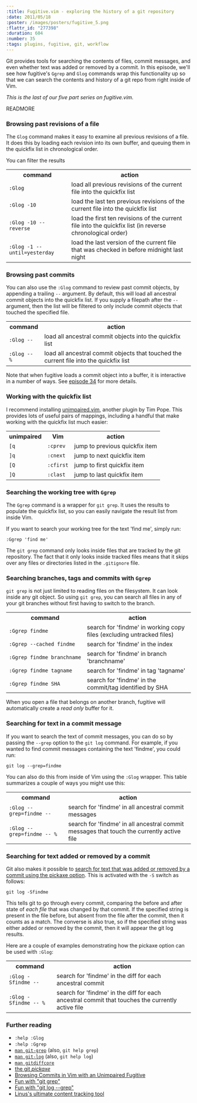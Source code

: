 ```yaml
--- 
:title: Fugitive.vim - exploring the history of a git repository
:date: 2011/05/18
:poster: /images/posters/fugitive_5.png
:flattr_id: "277398"
:duration: 604
:number: 35
:tags: plugins, fugitive, git, workflow
---
```


Git provides tools for searching the contents of files, commit messages, and even whether text was added or removed by a commit. In this episode, we'll see how fugitive's `Ggrep` and `Glog` commands wrap this functionality up so that we can search the contents and history of a git repo from right inside of Vim.

*This is the last of our five part series on fugitive.vim.*


READMORE


### Browsing past revisions of a file

The `Glog` command makes it easy to examine all previous revisions of a file. It does this by loading each revision into its own buffer, and queuing them in the quickfix list in chronological order.

You can filter the results 

<table class="fullwidth">
  <tr>
    <th class="command">command</th>
    <th>action</th>
  </tr>
  <tr>
    <td>
      <code>:Glog</code>
    </td>
    <td>load all previous revisions of the current file into the quickfix list</td>
  </tr>
  <tr>
    <td>
      <code>:Glog -10</code>
    </td>
    <td>load the last ten previous revisions of the current file into the quickfix list</td>
  </tr>
  <tr>
    <td>
      <code>:Glog -10 --reverse</code>
    </td>
    <td>load the first ten revisions of the current file into the quickfix list (in reverse chronological order)</td>
  </tr>
  <tr>
    <td>
      <code>:Glog -1 --until=yesterday</code>
    </td>
    <td>load the last version of the current file that was checked in before midnight last night</td>
  </tr>
</table>

### Browsing past commits

You can also use the `:Glog` command to review past commit objects, by appending a trailing `--` argument. By default, this will load all ancestral commit objects into the quickfix list. If you supply a filepath after the `--` argument, then the list will be filtered to only include commit objects that touched the specified file.

<table class="fullwidth">
  <tr>
    <th class="command">command</th>
    <th>action</th>
  </tr>
  <tr>
    <td>
      <code>:Glog&nbsp;--</code>
    </td>
    <td>load all ancestral commit objects into the quickfix list</td>
  </tr>
  <tr>
    <td>
      <code>:Glog&nbsp;-- %</code>
    </td>
    <td>load all ancestral commit objects that touched the current file into the quickfix list</td>
  </tr>
</table>

Note that when fugitive loads a commit object into a buffer, it is interactive in a number of ways. See [episode 34][34] for more details.

### Working with the quickfix list

I recommend installing [unimpaired.vim][], another plugin by Tim Pope. This provides lots of useful pairs of mappings, including a handful that make working with the quickfix list much easier:

<table class="fullwidth">
  <tr>
    <th>unimpaired</th>
    <th>Vim</th>
    <th>action</th>
  </tr>
  <tr>
    <td><code>[q</code></td>
    <td><code>:cprev</code></td>
    <td>jump to previous quickfix item</td>
  </tr>
  <tr>
    <td><code>]q</code></td>
    <td><code>:cnext</code></td>
    <td>jump to next quickfix item</td>
  </tr>
  <tr>
    <td><code>[Q</code></td>
    <td><code>:cfirst</code></td>
    <td>jump to first quickfix item</td>
  </tr>
  <tr>
    <td><code>]Q</code></td>
    <td><code>:clast</code></td>
    <td>jump to last quickfix item</td>
  </tr>
</table>


### Searching the working tree with `Ggrep`

The `Ggrep` command is a wrapper for `git grep`. It uses the results to populate the quickfix list, so you can easily navigate the result list from inside Vim.

If you want to search your working tree for the text 'find me', simply run:

    :Ggrep 'find me'

The `git grep` command only looks inside files that are tracked by the git repository. The fact that it only looks inside tracked files means that it skips over any files or directories listed in the `.gitignore` file.

### Searching branches, tags and commits with `Ggrep`

`git grep` is not just limited to reading files on the filesystem. It can look inside any git object. So using `git grep`, you can search all files in any of your git branches without first having to switch to the branch.

<table class="fullwidth">
  <tr>
    <th class="command">command</th>
    <th>action</th>
  </tr>
  <tr>
    <td>
      <code>:Ggrep&nbsp;findme</code>
    </td>
    <td>search for 'findme' in working copy files (excluding untracked files)</td>
  </tr>
  <tr>
    <td>
      <code>:Ggrep&nbsp;--cached&nbsp;findme</code>
    </td>
    <td>search for 'findme' in the index</td>
  </tr>
  <tr>
    <td>
      <code>:Ggrep&nbsp;findme&nbsp;branchname</code>
    </td>
    <td>search for 'findme' in branch 'branchname'</td>
  </tr>
  <tr>
    <td>
      <code>:Ggrep&nbsp;findme&nbsp;tagname</code>
    </td>
    <td>search for 'findme' in tag 'tagname'</td>
  </tr>
  <tr>
    <td>
      <code>:Ggrep&nbsp;findme&nbsp;SHA</code>
    </td>
    <td>search for 'findme' in the commit/tag identified by SHA</td>
  </tr>
</table>

When you open a file that belongs on another branch, fugitive will automatically create a *read only* buffer for it.

### Searching for text in a commit message

If you want to search the text of commit messages, you can do so by passing the `--grep` option to the `git log` command. For example, if you wanted to find commit messages containing the text 'findme', you could run:

    git log --grep=findme

You can also do this from inside of Vim using the `:Glog` wrapper. This table summarizes a couple of ways you might use this:

<table class="fullwidth">
  <tr>
    <th class="command">command</th>
    <th>action</th>
  </tr>
  <tr>
    <td>
      <code>:Glog&nbsp;--grep=findme&nbsp;--</code>
    </td>
    <td>search for 'findme' in all ancestral commit messages</td>
  </tr>
  <tr>
    <td>
      <code>:Glog&nbsp;--grep=findme&nbsp;--&nbsp;%</code>
    </td>
    <td>search for 'findme' in all ancestral commit messages that touch the currently active file</td>
  </tr>
</table>

### Searching for text added or removed by a commit

Git also makes it possible to [search for text that was added or removed by a commit using the pickaxe option][pickaxe]. This is activated with the `-S` switch as follows:

    git log -Sfindme

This tells git to go through every commit, comparing the before and after state of *each file* that was changed by that commit. If the specified string is present in the file before, but absent from the file after the commit, then it counts as a match. The converse is also true, so if the specified string was either added or removed by the commit, then it will appear the git log results.

Here are a couple of examples demonstrating how the pickaxe option can be used with `:Glog`:

<table class="fullwidth">
  <tr>
    <th class="command">command</th>
    <th>action</th>
  </tr>
  <tr>
    <td>
      <code>:Glog&nbsp;-Sfindme&nbsp;--</code>
    </td>
    <td>search for 'findme' in the diff for each ancestral commit</td>
  </tr>
  <tr>
    <td>
      <code>:Glog&nbsp;-Sfindme&nbsp;--&nbsp;%</code>
    </td>
    <td>search for 'findme' in the diff for each ancestral commit that touches the currently active file</td>
  </tr>
</table>



### Further reading

* `:help :Glog`
* `:help :Ggrep`
* [`man git-grep`][git-grep] (also, `git help grep`)
* [`man git-log`][git-log] (also, `git help log`)
* [`man gitdiffcore`][gitdiffcore]
* [the git *pickaxe*][pickaxe]
* [Browsing Commits in Vim with an Unimpaired Fugitive][uf]
* [Fun with "git grep"][g1]
* [Fun with "git log --grep"][g2]
* [Linus's ultimate content tracking tool][g3]

[g1]: http://gitster.livejournal.com/27674.html
[g2]: http://gitster.livejournal.com/30195.html
[g3]: http://gitster.livejournal.com/35628.html
[rambling]: http://stopwritingramblingcommitmessages.com/
[unimpaired.vim]: http://www.vim.org/scripts/script.php?script_id=1590
[git-grep]: http://www.kernel.org/pub/software/scm/git/docs/git-grep.html
[git-log]: http://www.kernel.org/pub/software/scm/git/docs/git-log.html
[gitdiffcore]: http://www.kernel.org/pub/software/scm/git/docs/gitdiffcore.html
[pickaxe]: http://www.kernel.org/pub/software/scm/git/docs/gitdiffcore.html#_diffcore_pickaxe_for_detecting_addition_deletion_of_specified_string
[34]: /e/34
[uf]: http://mshared.tumblr.com/post/3215710879/browsing-commits-in-vim-with-an-unimpaired-fugitive
